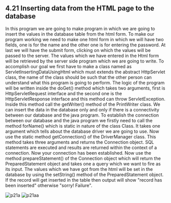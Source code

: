 
4.21 Inserting data from the HTML page to the database
------------------------------------------------------
In this program we are going to make program in which we are going to insert the values in the database table from the html form.
To make our program working we need to make one html form in which we will have two fields, one is for the name and the other one  is for entering the password. At last we will have the submit form, clicking on which the values will be passed to the server.
The values which we have entered in the Html form will be retrieved by the server side program which we are going to write. To accomplish our goal we first have to make a class named as ServletInsertingDataUsingHtml which must extends the abstract HttpServlet class, the name of the class should be such that the other person can understand what this program is going to perform. The logic of the program will be written inside the doGet() method which takes two arguments, first is HttpServletRequest interface and the second one is the HttpServletResponse interface and this method can throw ServletException.
Inside this method call the getWriter() method of the PrintWriter class. We can insert the data in the database only and only if there is a connectivity between our database and the java program. To establish the connection between our database and the java program we firstly need to call the method forName() which is static in nature of the class Class. It takes one argument which tells about the database driver  we are going to use. Now use the static method getConnection() of the DriverManager class. This method takes three arguments and returns the Connection object. SQL statements are executed and  results are returned within the context of a connection. Now your connection has been established. Now use the method prepareStatement() of the Connection object which will return the PreparedStatement object and takes one a query which we want to fire as its input. The values which we have got from the html will be set in the database by using the setString() method of the PreparedStatement object.
If the record will get inserted in the table then output will show "record has been inserted"  otherwise "sorry! Failure".

![p21a](https://cloud.githubusercontent.com/assets/16933575/13388006/602cf76e-dee2-11e5-9fb8-3a330b8ef58f.JPG)
![p21aa](https://cloud.githubusercontent.com/assets/16933575/13388007/60312bfe-dee2-11e5-9f7d-a8d546bc64a9.JPG)

